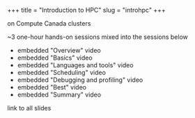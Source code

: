 +++
title = "Introduction to HPC"
slug = "introhpc"
+++

on Compute Canada clusters

~3 one-hour hands-on sessions mixed into the sessions below

* embedded "Overview" video
* embedded "Basics" video
* embedded "Languages and tools" video
* embedded "Scheduling" video
* embedded "Debugging and profiling" video
* embedded "Best" video
* embedded "Summary" video

link to all slides
